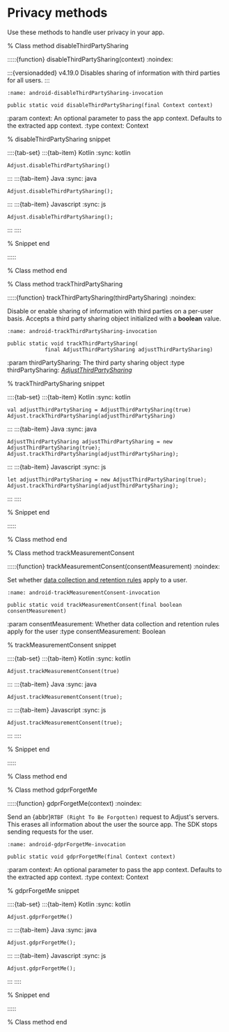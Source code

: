 # Privacy methods

Use these methods to handle user privacy in your app.

% Class method disableThirdPartySharing

:::::{function} disableThirdPartySharing(context)
:noindex:

:::{versionadded} v4.19.0
Disables sharing of information with third parties for all users.
:::

```{code-block} java
:name: android-disableThirdPartySharing-invocation

public static void disableThirdPartySharing(final Context context)
```

:param context: An optional parameter to pass the app context. Defaults to the extracted app context.
:type context: Context

% disableThirdPartySharing snippet

::::{tab-set}
:::{tab-item} Kotlin
:sync: kotlin

```{code-block} kotlin
Adjust.disableThirdPartySharing()
```

:::
:::{tab-item} Java
:sync: java

```{code-block} java
Adjust.disableThirdPartySharing();
```

:::
:::{tab-item} Javascript
:sync: js

```{code-block} js
Adjust.disableThirdPartySharing();
```

:::
::::

% Snippet end

:::::

% Class method end

% Class method trackThirdPartySharing

:::::{function} trackThirdPartySharing(thirdPartySharing)
:noindex:

Disable or enable sharing of information with third parties on a per-user basis. Accepts a third party sharing object initialized with a **boolean** value.

```{code-block} java
:name: android-trackThirdPartySharing-invocation

public static void trackThirdPartySharing(
            final AdjustThirdPartySharing adjustThirdPartySharing)
```

:param thirdPartySharing: The third party sharing object
:type thirdPartySharing: [*AdjustThirdPartySharing*](/android/reference/AdjustThirdPartySharing.md)

% trackThirdPartySharing snippet

::::{tab-set}
:::{tab-item} Kotlin
:sync: kotlin

```{code-block} kotlin
val adjustThirdPartySharing = AdjustThirdPartySharing(true)
Adjust.trackThirdPartySharing(adjustThirdPartySharing)
```

:::
:::{tab-item} Java
:sync: java

```{code-block} java
AdjustThirdPartySharing adjustThirdPartySharing = new AdjustThirdPartySharing(true);
Adjust.trackThirdPartySharing(adjustThirdPartySharing);
```

:::
:::{tab-item} Javascript
:sync: js

```{code-block} js
let adjustThirdPartySharing = new AdjustThirdPartySharing(true);
Adjust.trackThirdPartySharing(adjustThirdPartySharing);
```

:::
::::

% Snippet end

:::::

% Class method end

% Class method trackMeasurementConsent

:::::{function} trackMeasurementConsent(consentMeasurement)
:noindex:

Set whether [data collection and retention rules](https://help.adjust.com/en/article/manage-data-collection-and-retention) apply to a user.

```{code-block} java
:name: android-trackMeasurementConsent-invocation

public static void trackMeasurementConsent(final boolean consentMeasurement)
```

:param consentMeasurement: Whether data collection and retention rules apply for the user
:type consentMeasurement: Boolean

% trackMeasurementConsent snippet

::::{tab-set}
:::{tab-item} Kotlin
:sync: kotlin

```{code-block} kotlin
Adjust.trackMeasurementConsent(true)
```

:::
:::{tab-item} Java
:sync: java

```{code-block} java
Adjust.trackMeasurementConsent(true);
```

:::
:::{tab-item} Javascript
:sync: js

```{code-block} js
Adjust.trackMeasurementConsent(true);
```

:::
::::

% Snippet end

:::::

% Class method end

% Class method gdprForgetMe

:::::{function} gdprForgetMe(context)
:noindex:

Send an {abbr}`RTBF (Right To Be Forgotten)` request to Adjust's servers. This erases all information about the user the source app. The SDK stops sending requests for the user.

```{code-block} java
:name: android-gdprForgetMe-invocation

public static void gdprForgetMe(final Context context)
```

:param context: An optional parameter to pass the app context. Defaults to the extracted app context.
:type context: Context

% gdprForgetMe snippet

::::{tab-set}
:::{tab-item} Kotlin
:sync: kotlin

```{code-block} kotlin
Adjust.gdprForgetMe()
```

:::
:::{tab-item} Java
:sync: java

```{code-block} java
Adjust.gdprForgetMe();
```

:::
:::{tab-item} Javascript
:sync: js

```{code-block} js
Adjust.gdprForgetMe();
```

:::
::::

% Snippet end

:::::

% Class method end
